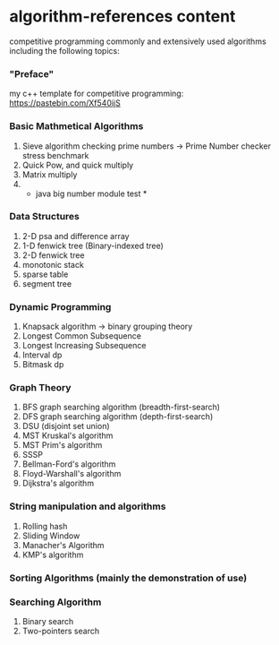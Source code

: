 # algorithm-references content

competitive programming commonly and extensively used algorithms including the following topics:

### "Preface"
my c++ template for competitive programming: https://pastebin.com/Xf540ijS



### Basic Mathmetical Algorithms

1. Sieve algorithm checking prime numbers
    -> Prime Number checker stress benchmark
2. Quick Pow, and quick multiply
3. Matrix multiply
4. * java big number module test *

### Data Structures

1. 2-D psa and difference array
2. 1-D fenwick tree (Binary-indexed tree)
3. 2-D fenwick tree
4. monotonic stack
6. sparse table
7. segment tree

### Dynamic Programming 

1. Knapsack algorithm
    -> binary grouping theory
2. Longest Common Subsequence
3. Longest Increasing Subsequence
4. Interval dp
5. Bitmask dp

### Graph Theory

1. BFS graph searching algorithm (breadth-first-search)
2. DFS graph searching algorithm (depth-first-search)
3. DSU (disjoint set union)
4. MST Kruskal's algorithm
5. MST Prim's algorithm
6. SSSP
7. Bellman-Ford's algorithm
8. Floyd-Warshall's algorithm
9. Dijkstra's algorithm

### String manipulation and algorithms

1. Rolling hash
2. Sliding Window
3. Manacher's Algorithm
4. KMP's algorithm

### Sorting Algorithms (mainly the demonstration of use)

### Searching Algorithm
1. Binary search
2. Two-pointers search

